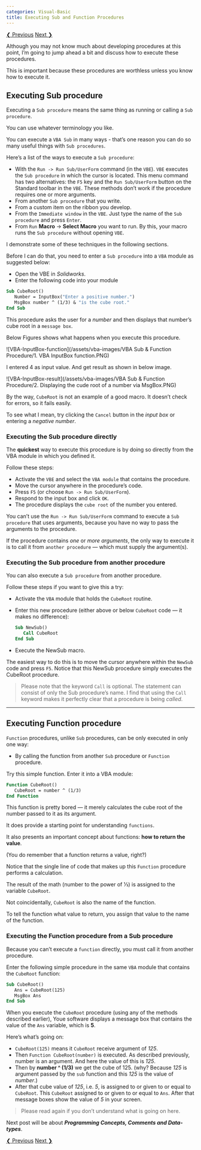 ```yaml
---
categories: Visual-Basic
title: Executing Sub and Function Procedures
---
```


<!-- This is post navigation bar -->
<div class="w3-bar w3-margin-top w3-margin-bottom">
    <a href="/visual-basic/vba-sub-and-function-procedure" class="w3-button w3-rose">&#10094; Previous</a>
    <a href="/visual-basic/vba-programming-concepts-comments-and-datatypes" class="w3-button w3-rose w3-right">Next &#10095;</a>
</div>

Although you may not know much about developing procedures at this point, I’m going to jump ahead a bit and discuss how to execute these procedures. 

This is important because these procedures are worthless unless you know how to execute it.

## Executing Sub procedure

Executing a `Sub procedure` means the same thing as running or calling a `Sub procedure`. 

You can use whatever terminology you like.

You can execute a `VBA Sub` in many ways - that’s one reason you can do so many useful things with `Sub procedures`. 

Here’s a list of the ways to execute a `Sub procedure`:

* With the `Run -> Run Sub/UserForm` command (in the `VBE`). `VBE` executes the `Sub procedure` in which the cursor is located. This menu command has two alternatives: the `F5` key and the `Run Sub/UserForm` button on the Standard toolbar in the `VBE`. These methods don’t work if the procedure requires one or more arguments.
* From another `Sub procedure` that you write.
* From a custom item on the ribbon you develop.
* From the `Immediate window` in the `VBE`. Just type the name of the `Sub procedure` and press `Enter`.
* From `Run` **Macro** -> **Select Macro** you want to run. By this, your macro runs the `Sub procedure` without opening `VBE`.

I demonstrate some of these techniques in the following sections. 

Before I can do that, you need to enter a `Sub procedure` into a `VBA` module as suggested below:

* Open the VBE in *Solidworks*.
* Enter the following code into your module

```vb
Sub CubeRoot()
   Number = InputBox("Enter a positive number.")
   MsgBox number ^ (1/3) & "is the cube root."
End Sub
```

This procedure asks the user for a *number* and then displays that number’s cube root in a `message box`. 

Below Figures shows what happens when you execute this procedure.

![VBA-InputBox-function](/assets/vba-images/VBA Sub & Function Procedure/1. VBA InputBox function.PNG)

I entered 4 as input value. And get result as shown in below image.

![VBA-InputBox-result](/assets/vba-images/VBA Sub & Function Procedure/2. Displaying the cude root of a number via MsgBox.PNG)

By the way, `CubeRoot` is not an example of a good macro. It doesn’t check for errors, so it fails easily. 

To see what I mean, try clicking the `Cancel` button in the *input box* or entering a *negative number*.

### Executing the Sub procedure directly

The **quickest** way to execute this procedure is by doing so directly from the VBA module in which you defined it. 

Follow these steps:

* Activate the `VBE` and select the `VBA module` that contains the procedure.
* Move the cursor anywhere in the procedure’s code.
* Press `F5` (or choose `Run -> Run Sub/UserForm`).
* Respond to the input box and click `OK`.
* The procedure displays the `cube root` of the number you entered.

You can’t use the `Run -> Run Sub/UserForm` command to execute a `Sub procedure` that uses arguments, because you have no way to pass the arguments to the procedure. 

If the procedure contains *one* or *more arguments*, the only way to execute it is to call it from `another procedure` — which must supply the argument(s).

<!--{%- include amazon-us-native-ad.html -%}-->

### Executing the Sub procedure from another procedure

You can also execute a `Sub procedure` from another procedure. 

Follow these steps if you want to give this a try:

* Activate the `VBA` module that holds the `CubeRoot` routine.
* Enter this new procedure (either above or below `CubeRoot` code — it makes no difference):

   ```vb
   Sub NewSub()
      Call CubeRoot
   End Sub
   ```  

* Execute the NewSub macro.

The easiest way to do this is to move the cursor anywhere within the `NewSub` code and press `F5`. 
Notice that this NewSub procedure simply executes the CubeRoot procedure.

> Please note that the keyword `Call` is optional. The statement can consist of only the Sub procedure’s name. I find that using the `Call` keyword makes it perfectly clear that a procedure is being *called*.

---

## Executing Function procedure

`Function` procedures, unlike `Sub` procedures, can be only executed in only one way:

* By calling the function from another `Sub` procedure or `Function` procedure.

Try this simple function. Enter it into a VBA module:

```vb
Function CubeRoot()
   CubeRoot = number ^ (1/3)
End Function
```

This function is pretty bored — it merely calculates the cube root of the number passed to it as its argument. 

It does provide a starting point for understanding `functions`. 

It also presents an important concept about functions: **how to return the value**. 

(You do remember that a function returns a value, right?)

Notice that the single line of code that makes up this `Function` procedure performs a calculation. 

The result of the math (number to the power of 1⁄3) is assigned to the variable `CubeRoot`. 

Not coincidentally, `CubeRoot` is also the name of the function. 

To tell the function what value to return, you assign that value to the name of the function.

### Executing the Function procedure from a Sub procedure

Because you can’t execute a `function` directly, you must call it from another procedure. 

Enter the following simple procedure in the same `VBA` module that contains the `CubeRoot` function:

```vb
Sub CubeRoot()
   Ans = CubeRoot(125)
   MsgBox Ans
End Sub
```

When you execute the `CubeRoot` procedure (using any of the methods described earlier), Youe software displays a message box that contains the value of the `Ans` variable, which is **5**.

Here’s what’s going on:

* `CubeRoot(125)` means it `CubeRoot` receive argument of *125*.
* Then `Function CubeRoot(number)` is executed. As described previously, number is an argument. And here the value of this is *125*.
* Then by **number ^ (1/3)** we get the cube of 125. (why? Because *125* is argument passed by the `sub` function and this *125* is the value of *number*.)
* After that cube value of *125*, i.e. *5*, is assigned to or given to or equal to `CubeRoot`. This `CubeRoot` assigned to or given to or equal to `Ans`. After that message boxes show the value of *5* in your screen.

> Please read again if you don’t understand what is going on here.

Next post will be about ***Programming Concepts, Comments and Data-types***.

<!-- This is post navigation bar -->
<div class="w3-bar w3-margin-top w3-margin-bottom">
    <a href="/visual-basic/vba-sub-and-function-procedure" class="w3-button w3-rose">&#10094; Previous</a>
    <a href="/visual-basic/vba-programming-concepts-comments-and-datatypes" class="w3-button w3-rose w3-right">Next &#10095;</a>
</div>
